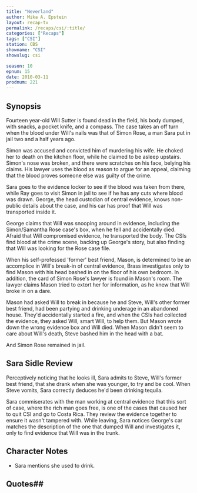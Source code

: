 ```yaml
---
title: "Neverland"
author: Mika A. Epstein
layout: recap-tv
permalink: /recaps/csi/:title/
categories: ["Recaps"]
tags: ["CSI"]
station: CBS
showname: "CSI"
showslug: csi

season: 10
epnum: 15  
date: 2010-03-11
prodnum: 221  
---
```


## Synopsis

Fourteen year-old Will Sutter is found dead in the field, his body dumped, with snacks, a pocket knife, and a compass. The case takes an off turn when the blood under Will's nails was that of Simon Rose, a man Sara put in jail two and a half years ago.

Simon was accused and convicted him of murdering his wife. He choked her to death on the kitchen floor, while he claimed to be asleep upstairs. Simon's nose was broken, and there were scratches on his face, belying his claims. His lawyer uses the blood as reason to argue for an appeal, claiming that the blood proves someone else was guilty of the crime.

Sara goes to the evidence locker to see if the blood was taken from there, while Ray goes to visit Simon in jail to see if he has any cuts where blood was drawn. George, the head custodian of central evidence, knows non-public details about the case, and his car has proof that Will was transported inside it.

George claims that Will was snooping around in evidence, including the Simon/Samantha Rose case's box, when he fell and accidentally died. Afraid that Will compromised evidence, he transported the body. The CSIs find blood at the crime scene, backing up George's story, but also finding that Will was looking for the Rose case file.

When his self-professed 'former' best friend, Mason, is determined to be an accomplice in Will's break-in of central evidence, Brass investigates only to find Mason with his head bashed in on the floor of his own bedroom. In addition, the card of Simon Rose's lawyer is found in Mason's room. The lawyer claims Mason tried to extort her for information, as he knew that Will broke in on a dare.

Mason had asked Will to break in because he and Steve, Will's other former best friend, had been partying and drinking underage in an abandoned house. They'd accidentally started a fire, and when the CSIs had collected the evidence, they asked Will, smart Will, to help them. But Mason wrote down the wrong evidence box and Will died. When Mason didn't seem to care about Will's death, Steve bashed him in the head with a bat.

And Simon Rose remained in jail.

## Sara Sidle Review

Perceptively noticing that he looks ill, Sara admits to Steve, Will's former best friend, that she drank when she was younger, to try and be cool. When Steve vomits, Sara correctly deduces he'd been drinking tequila.

Sara commiserates with the man working at central evidence that this sort of case, where the rich man goes free, is one of the cases that caused her to quit CSI and go to Costa Rica. They review the evidence together to ensure it wasn't tampered with. While leaving, Sara notices George's car matches the description of the one that dumped Will and investigates it, only to find evidence that Will was in the trunk.

## Character Notes

* Sara mentions she used to drink. 

## Quotes## 

